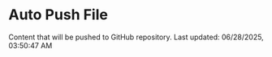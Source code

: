 # Auto Push File

Content that will be pushed to GitHub repository.
Last updated: 06/28/2025, 03:50:47 AM